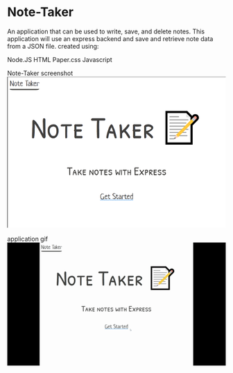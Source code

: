 # Note-Taker


An application that can be used to write, save, and delete notes.
This application will use an express backend and save and retrieve note data from a JSON file.
created using:


Node.JS
HTML
Paper.css
Javascript


Note-Taker screenshot
![screenshot ](Develop/public/assets/images/notetaker.jpg)





application gif
![gif](Develop/public/assets/images/notetaker.gif)
